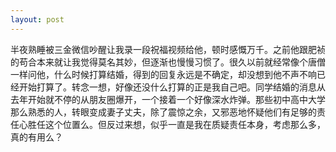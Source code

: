 ```yaml
---
layout: post
---
```


半夜熟睡被三金微信吵醒让我录一段祝福视频给他，顿时感慨万千。之前他跟肥祯的苟合本来就让我觉得莫名其妙，但逐渐也慢慢习惯了。很久以前就经常像个唐僧一样问他，什么时候打算结婚，得到的回复永远是不确定，却没想到他不声不响已经开始打算了。转念一想，好像还没什么打算的正是我自己吧。同学结婚的消息从去年开始就不停的从朋友圈爆开，一个接着一个好像深水炸弹。那些初中高中大学那么熟悉的人，转眼变成妻子丈夫，除了震惊之余，又邪恶地怀疑他们有足够的责任心胜任这个位置么。但反过来想，似乎一直是我在质疑责任本身，考虑那么多，真的有用么？
